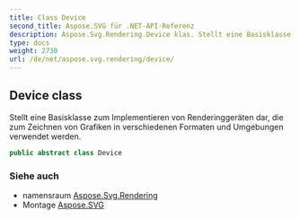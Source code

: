 ```yaml
---
title: Class Device
second_title: Aspose.SVG für .NET-API-Referenz
description: Aspose.Svg.Rendering.Device klas. Stellt eine Basisklasse zum Implementieren von Renderinggeräten dar die zum Zeichnen von Grafiken in verschiedenen Formaten und Umgebungen verwendet werden.
type: docs
weight: 2730
url: /de/net/aspose.svg.rendering/device/
---
```

## Device class

Stellt eine Basisklasse zum Implementieren von Renderinggeräten dar, die zum Zeichnen von Grafiken in verschiedenen Formaten und Umgebungen verwendet werden.

```csharp
public abstract class Device
```

### Siehe auch

* namensraum [Aspose.Svg.Rendering](../../aspose.svg.rendering/)
* Montage [Aspose.SVG](../../)


